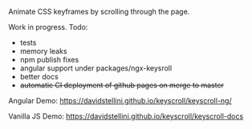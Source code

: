 Animate CSS keyframes by scrolling through the page.

Work in progress. Todo:
- tests
- memory leaks
- npm publish fixes
- angular support under packages/ngx-keysroll
- better docs
- ~~automatic CI deployment of github pages on merge to master~~

Angular Demo:
https://davidstellini.github.io/keyscroll/keyscroll-ng/


Vanilla JS Demo:
https://davidstellini.github.io/keyscroll/keyscroll-docs
